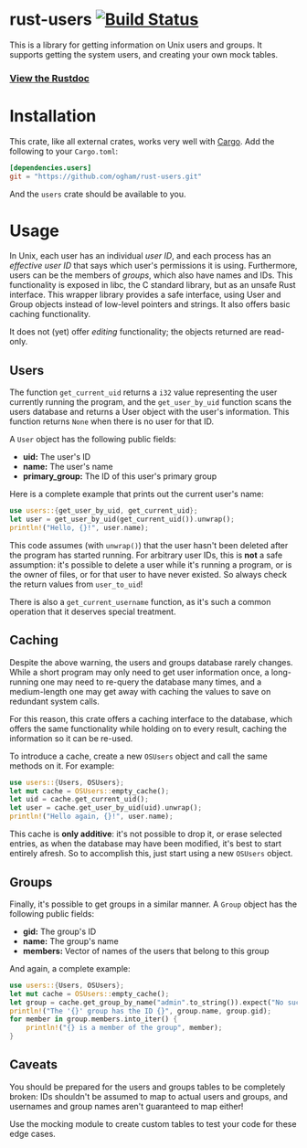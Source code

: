 # rust-users [![Build Status](https://travis-ci.org/ogham/rust-users.svg?branch=master)](https://travis-ci.org/ogham/rust-users)

This is a library for getting information on Unix users and groups. It
supports getting the system users, and creating your own mock tables.

### [View the Rustdoc](http://bsago.me/doc/users/)

# Installation

This crate, like all external crates, works very well with
[Cargo](http://crates.io/). Add the following to your `Cargo.toml`:

```toml
[dependencies.users]
git = "https://github.com/ogham/rust-users.git"
```

And the `users` crate should be available to you.


# Usage

In Unix, each user has an individual *user ID*, and each process has an
*effective user ID* that says which user's permissions it is using.
Furthermore, users can be the members of *groups*, which also have names
and IDs. This functionality is exposed in libc, the C standard library,
but as an unsafe Rust interface. This wrapper library provides a safe
interface, using User and Group objects instead of low-level pointers
and strings. It also offers basic caching functionality.

It does not (yet) offer *editing* functionality; the objects returned are
read-only.

## Users

The function `get_current_uid` returns a `i32` value representing the user
currently running the program, and the `get_user_by_uid` function scans the
users database and returns a User object with the user's information. This
function returns `None` when there is no user for that ID.

A `User` object has the following public fields:

- **uid:** The user's ID
- **name:** The user's name
- **primary_group:** The ID of this user's primary group

Here is a complete example that prints out the current user's name:

```rust
use users::{get_user_by_uid, get_current_uid};
let user = get_user_by_uid(get_current_uid()).unwrap();
println!("Hello, {}!", user.name);
```

This code assumes (with `unwrap()`) that the user hasn't been deleted
after the program has started running. For arbitrary user IDs, this is
**not** a safe assumption: it's possible to delete a user while it's
running a program, or is the owner of files, or for that user to have
never existed. So always check the return values from `user_to_uid`!

There is also a `get_current_username` function, as it's such a common
operation that it deserves special treatment.

## Caching

Despite the above warning, the users and groups database rarely changes.
While a short program may only need to get user information once, a
long-running one may need to re-query the database many times, and a
medium-length one may get away with caching the values to save on redundant
system calls.

For this reason, this crate offers a caching interface to the database,
which offers the same functionality while holding on to every result,
caching the information so it can be re-used.

To introduce a cache, create a new `OSUsers` object and call the same
methods on it. For example:

```rust
use users::{Users, OSUsers};
let mut cache = OSUsers::empty_cache();
let uid = cache.get_current_uid();
let user = cache.get_user_by_uid(uid).unwrap();
println!("Hello again, {}!", user.name);
```

This cache is **only additive**: it's not possible to drop it, or erase
selected entries, as when the database may have been modified, it's best to
start entirely afresh. So to accomplish this, just start using a new
`OSUsers` object.

## Groups

Finally, it's possible to get groups in a similar manner. A `Group` object
has the following public fields:

- **gid:** The group's ID
- **name:** The group's name
- **members:** Vector of names of the users that belong to this group

And again, a complete example:

```rust
use users::{Users, OSUsers};
let mut cache = OSUsers::empty_cache();
let group = cache.get_group_by_name("admin".to_string()).expect("No such group 'admin'!");
println!("The '{}' group has the ID {}", group.name, group.gid);
for member in group.members.into_iter() {
    println!("{} is a member of the group", member);
}
```

## Caveats

You should be prepared for the users and groups tables to be completely
broken: IDs shouldn't be assumed to map to actual users and groups, and
usernames and group names aren't guaranteed to map either!

Use the mocking module to create custom tables to test your code for these
edge cases.
